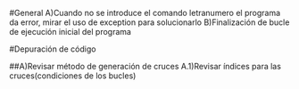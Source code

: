 #General
A)Cuando no se introduce el comando letranumero el programa da error, mirar el uso de exception para solucionarlo
B)Finalización de bucle de  ejecución inicial del programa







#Depuración de código

##A)Revisar método de generación de cruces
  A.1)Revisar índices para las cruces(condiciones de los bucles)
